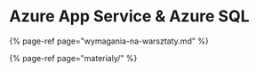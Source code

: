 # Azure App Service & Azure SQL

{% page-ref page="wymagania-na-warsztaty.md" %}

{% page-ref page="materialy/" %}

